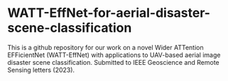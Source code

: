 # WATT-EffNet-for-aerial-disaster-scene-classification
This is a github repository for our work on a novel Wider ATTention EFFicientNet (WATT-EffNet) with applications to UAV-based aerial image disaster scene classification. Submitted to IEEE Geoscience and Remote Sensing letters (2023).
